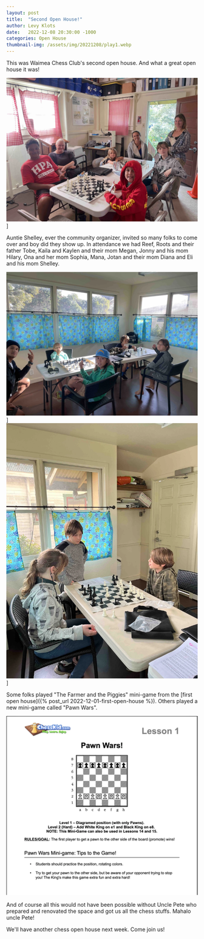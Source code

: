 ```yaml
---
layout: post
title:  "Second Open House!"
author: Levy Klots
date:   2022-12-08 20:30:00 -1000
categories: Open House
thumbnail-img: /assets/img/20221208/play1.webp
---
```


This was Waimea Chess Club's second open house. And what a great open house it was!

![Chess Club in Full Swing](/assets/img/20221208/play1.webp)]

Auntie Shelley, ever the community organizer, invited so many folks to come over and boy did they show up. In attendance we had Reef, Roots and their father Tobe, Kaila and Kaylen and their mom Megan, Jonny and his mom Hilary, Ona and her mom Sophia, Mana, Jotan and their mom Diana and Eli and his mom Shelley.

![Chess Club in Full Swing](/assets/img/20221208/play2.webp)]
![Chess Club in Full Swing](/assets/img/20221208/play3.webp)]

Some folks played "The Farmer and the Piggies" mini-game from the [first open house]({% post_url 2022-12-01-first-open-house %}). Others played a new mini-game called "Pawn Wars".

![Pawn Wars](/assets/img/20221208/pawnwars.webp)

And of course all this would not have been possible without Uncle Pete who prepared and renovated the space and got us all the chess stuffs. Mahalo uncle Pete!

We'll have another chess open house next week. Come join us!


